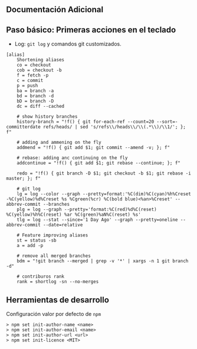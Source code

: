 Documentación Adicional
-----------------------


## <a name="step-presentation">Paso básico: Primeras acciones en el teclado

* Log: `git log` y comandos git customizados.

```gitconfig
[alias]
	Shortening aliases
	co = checkout
	cob = checkout -b
	f = fetch -p
	c = commit
	p = push
	ba = branch -a
	bd = branch -d
	bD = branch -D
	dc = diff --cached

	# show history branches
	history-branch = "!f() { git for-each-ref --count=20 --sort=-committerdate refs/heads/ | sed 's/refs\\/heads\\/\\(.*\\)/\\1/'; }; f"

	# adding and ammening on the fly
	addmend = "!f() { git add $1; git commit --amend -v; }; f"

	# rebase: adding anc continuing on the fly
	addcontinue = "!f() { git add $1; git rebase --continue; }; f"

	redo = "!f() { git branch -D $1; git checkout -b $1; git rebase -i master; }; f"

	# git log
	lg = log --color --graph --pretty=format:'%C(dim)%C(cyan)%h%Creset -%C(yellow)%d%Creset %s %Cgreen(%cr) %C(bold blue)<%an>%Creset' --abbrev-commit --branches
	plg = log --graph --pretty='format:%C(red)%d%C(reset) %C(yellow)%h%C(reset) %ar %C(green)%aN%C(reset) %s'
	tlg = log --stat --since='1 Day Ago' --graph --pretty=oneline --abbrev-commit --date=relative

	# Feature improving aliases
	st = status -sb
	a = add -p

	# remove all merged branches
	bdm = "!git branch --merged | grep -v '*' | xargs -n 1 git branch -d"

	# contriburos rank
	rank = shortlog -sn --no-merges
```

## <a name="step-dev-tools">Herramientas de desarrollo

Configuración valor por defecto de `npm`
```cli
> npm set init-author-name <name>
> npm set init-author-email <name>
> npm set init-author-url <url>
> npm set init-licence <MIT>
```
